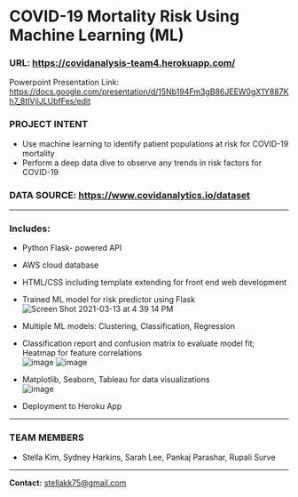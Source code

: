 # COVID-19 Mortality Risk Using Machine Learning (ML)

### URL: https://covidanalysis-team4.herokuapp.com/ 
Powerpoint Presentation Link: https://docs.google.com/presentation/d/15Nb194Fm3gB86JEEW0gX1Y887Kh7_8tIVjlJLUbfFes/edit

### PROJECT INTENT
* Use machine learning to identify patient populations at risk for COVID-19 mortality
* Perform a deep data dive to observe any trends in risk factors for COVID-19

### DATA SOURCE: https://www.covidanalytics.io/dataset

--- 

### Includes: 
  * Python Flask- powered API
  * AWS cloud database 
  * HTML/CSS including template extending for front end web development 
  * Trained ML model for risk predictor using Flask <br/>
   ![Screen Shot 2021-03-13 at 4 39 14 PM](https://user-images.githubusercontent.com/70276685/111046470-c12e8680-841a-11eb-92a9-1cfad06819b7.png)
  
  * Multiple ML models: Clustering, Classification, Regression <br/>
  * Classification report and confusion matrix to evaluate model fit; Heatmap for feature correlations <br/>
    ![image](https://user-images.githubusercontent.com/70276685/111050966-c6410500-841d-11eb-88a9-34600b83bfc1.png)
    ![image](https://user-images.githubusercontent.com/70276685/111044949-8710b500-8419-11eb-9d27-8b8423686e4d.png)
  
  * Matplotlib, Seaborn, Tableau for data visualizations<br/>
    ![image](https://user-images.githubusercontent.com/70276685/111044938-76f8d580-8419-11eb-875d-c0712c3f5d3b.png)
  
  * Deployment to Heroku App 
 
 ---
 
### TEAM MEMBERS
  * Stella Kim, Sydney Harkins, Sarah Lee, Pankaj Parashar, Rupali Surve
---
**Contact:** stellakk75@gmail.com

